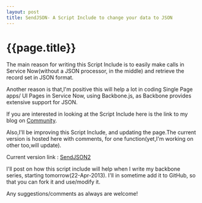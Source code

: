 ```yaml
---
layout: post
title: SendJSON- A Script Include to change your data to JSON
--- 
```




 {{page.title}}
======================================================




The main reason for writing this Script Include is to easily make calls in Service Now(without a JSON processor, in the middle) and retrieve the record set in JSON format.

Another reason is that,I'm positive this will help a lot in coding Single Page apps/ UI Pages in Service Now, using Backbone.js, as Backbone provides extensive support for JSON.

If you are interested in looking at the Script Include here is the link to my blog on <a href="http://community.servicenow.com/blog/adiddigi/lets-do-some-json-today">Community</a>.

Also,I'll be improving this Script Include, and updating the page.The current version is hosted here with comments, for one function(yet,I'm working on other too,will update).

Current version link : <a href="http://servicenowdiary.com/wp-content/uploads/2013/04/SendJSON2v0.1.html">SendJSON2</a>

I'll post on how this script include will help when I write my backbone series, starting tomorrow(22-Apr-2013).
I'll in sometime add it to GitHub, so that you can fork it and use/modify it.

Any suggestions/comments as always are welcome!